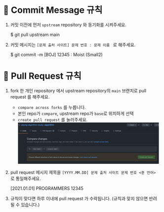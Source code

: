 # 🌻 Commit Message 규칙
1. 커밋 이전에 먼저 `upstream` repository 와 동기화를 시켜주세요.   
   

    $ git pull upstream main


2. 커밋 메시지는 ```[문제 출처 사이트] 문제 번호 : 문제 이름 ``` 로 해주세요.
   

      $ git commit -m [BOJ] 12345 : Moist (Small2)

# 🌻 Pull Request 규칙
1. fork 한 개인 repository 에서 upstream repository의 `main` 브랜치로 pull request 를 해주세요.
   
    - `compare across forks` 를 누릅니다.
    - 본인 repo가 `compare`, upstream repo가 `base`로 위치하게 선택
    - `create pull request` 를 눌러주세요.
          ![img.png](img.png)
2. pull request 메시지 제목을 `[YYYY.MM.DD] 문제 출처 사이트 문제 번호 <푼 언어>` 로 통일해주세요.
   

    [2021.01.01] PROGRAMMERS 12345 <python>
3. 규칙이 맞다면 하루 이내에 pull request 가 수락됩니다. (규칙과 맞지 않으면 반려될 수 있습니다.)
